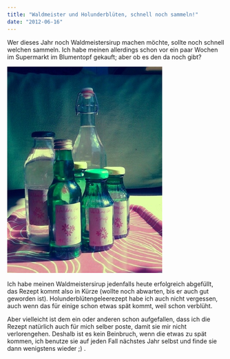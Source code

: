```yaml
---
title: "Waldmeister und Holunderblüten, schnell noch sammeln!"
date: "2012-06-16"
---
```


Wer dieses Jahr noch Waldmeistersirup machen möchte, sollte noch schnell welchen sammeln. Ich habe meinen allerdings schon vor ein paar Wochen im Supermarkt im Blumentopf gekauft; aber ob es den da noch gibt?

[![](images/tempimage.jpg "Waldmeistersirup")](http://apfeleimer.wordpress.com/2012/06/16/waldmeister-und-holunderbluten-schnell-noch-sammeln/camera-360/)

Ich habe meinen Waldmeistersirup jedenfalls heute erfolgreich abgefüllt, das Rezept kommt also in Kürze (wollte noch abwarten, bis er auch gut geworden ist). Holunderblütengeleerezept habe ich auch nicht vergessen, auch wenn das für einige schon etwas spät kommt, weil schon verblüht.

Aber vielleicht ist dem ein oder anderen schon aufgefallen, dass ich die Rezept natürlich auch für mich selber poste, damit sie mir nicht verlorengehen. Deshalb ist es kein Beinbruch, wenn die etwas zu spät kommen, ich benutze sie auf jeden Fall nächstes Jahr selbst und finde sie dann wenigstens wieder ;) .
